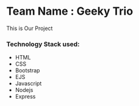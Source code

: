 # Team Name : Geeky Trio

This is Our Project 

### Technology Stack used:
- HTML
- CSS
- Bootstrap
- EJS
- Javascript
- Nodejs
- Express

 
